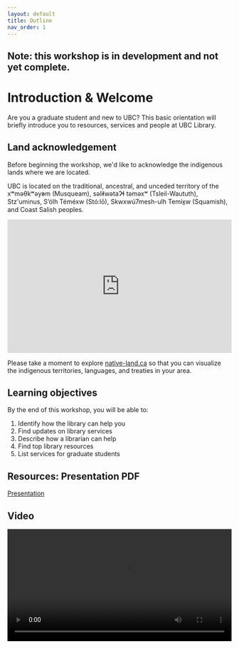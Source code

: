 ```yaml
---
layout: default
title: Outline
nav_order: 1
---
```


## Note: this workshop is in development and not yet complete.

# Introduction & Welcome

Are you a graduate student and new to UBC? This basic orientation will briefly introduce you to resources, services and people at UBC Library.

## Land acknowledgement

Before beginning the workshop, we'd like to acknowledge the indigenous lands where we are located.    

UBC is located on the traditional, ancestral, and unceded territory of the xʷməθkʷəy̓əm (Musqueam), səl̓ilwətaɁɬ təməxʷ (Tsleil-Waututh), Stz'uminus, S’ólh Téméxw (Stó:lō), Skwxwú7mesh-ulh Temíx̱w (Squamish), and Coast Salish peoples.
<iframe src="https://native-land.ca/api/embed/embed.html?maps=territories&position=49.268264,-123.157480" style="width:100%; height:300px; border:none;"></iframe>

Please take a moment to explore [native-land.ca](https://native-land.ca/) so that you can visualize the indigenous territories, languages, and treaties in your area.

## Learning objectives

By the end of this workshop, you will be able to:
1. Identify how the library can help you
2. Find updates on library services
3. Describe how a librarian can help
4. Find top library resources
5. List services for graduate students

## Resources: Presentation PDF
[Presentation](RHSC_GradStudOrientation_2021.pdf)

## Video

<video controls="controls" name="Grad Orientation to the Library part 1 test" width="100%" src="content/Instructional Videos/GRAD student orientation to the library - part 1_test.avi"></video>
